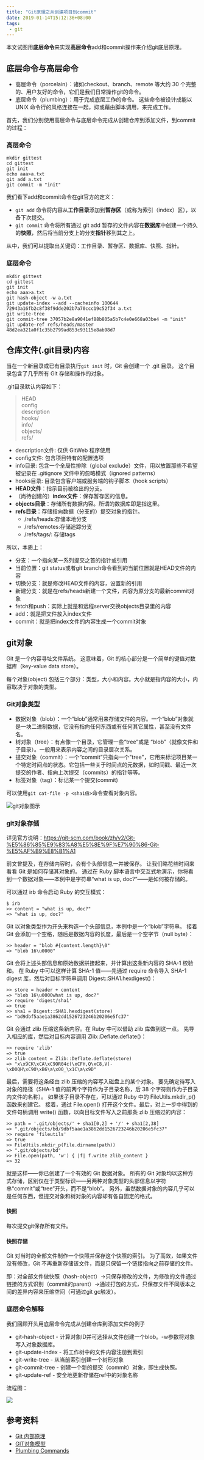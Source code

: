 ```yaml
---
title: "Git原理之从创建项目到commit"
date: 2019-01-14T15:12:36+08:00
tags: 
 - git
---
```



本文试图用**底层命令**来实现**高层命令**add和commit操作来介绍git底层原理。


## 底层命令与高层命令
- 高层命令（porcelain）：诸如checkout、branch、remote 等大约 30 个完整的、用户友好的命令，它们是我们日常操作git的命令。
- 底层命令（plumbing）：用于完成底层工作的命令。 这些命令被设计成能以 UNIX 命令行的风格连接在一起，抑或藉由脚本调用，来完成工作。

首先，我们分别使用高层命令与底层命令完成从创建仓库到添加文件，到commit的过程：

### 高层命令

```
mkdir gittest
cd gittest
git init
echo aaa>a.txt
git add a.txt
git commit -m "init"
```
我们看下add和commit命令在git官方的定义：

- `git add` 命令将内容从**工作目录**添加到**暂存区**（或称为索引（index）区），以备下次提交。
- `git commit` 命令将所有通过 git add 暂存的文件内容在**数据库**中创建一个持久的**快照**，然后将当前分支上的分支**指针**移到其之上。

从中，我们可以提取出关键词：工作目录、暂存区、数据库、快照、指针。

### 底层命令

```
mkdir gittest
cd gittest
git init
echo aaa>a.txt
git hash-object -w a.txt
git update-index --add --cacheinfo 100644 72943a16fb2c8f38f9dde202b7a70ccc19c52f34 a.txt
git write-tree
git commit-tree 37057b2e8a9041ef88b805a5b7c4e0e668a03be4 -m "init"
git update-ref refs/heads/master 48d2ea321a0f1c35b2799ad853c93115e8ab98d7
```


## 仓库文件(.git目录)内容
当在一个新目录或已有目录执行`git init` 时，Git 会创建一个 .git 目录。 这个目录包含了几乎所有 Git 存储和操作的对象。

.git目录默认内容如下：

> HEAD  
> config  
> description  
> hooks/   
> info/  
> objects/  
> refs/  


- description文件: 仅供 GitWeb 程序使用
- config文件: 包含项目特有的配置选项
- info目录: 包含一个全局性排除（global exclude）文件，用以放置那些不希望被记录在 .gitignore 文件中的忽略模式（ignored patterns）
- hooks目录: 目录包含客户端或服务端的钩子脚本（hook scripts）
- **HEAD文件**：指示目前被检出的分支。
- （尚待创建的）**index文件**：保存暂存区的信息。
- **objects目录**：存储所有数据内容。所谓的数据库即是指这里。
- **refs目录**：存储指向数据（分支的）提交对象的指针。
    - /refs/heads:存储本地分支
    - /refs/remotes:存储追踪分支
    - /refs/tags/: 存储tags

所以，本质上：

- 分支：一个指向某一系列提交之首的指针或引用
- 当前位置：git status或者git branch命令看到的当前位置就是HEAD文件的内容
- 切换分支：就是修改HEAD文件的内容，设置新的引用
- 新建分支：就是在refs/heads新建一个文件，内容为原分支的最新commit对象
- fetch和push：实际上就是和远程server交换objects目录里的内容
- add：就是把文件放入index文件
- commit：就是把index文件的内容生成一个commit对象



## git对象

Git 是一个内容寻址文件系统。 这意味着，Git 的核心部分是一个简单的键值对数据库（key-value data store）。

每个对象(object) 包括三个部分：类型，大小和内容。大小就是指内容的大小，内容取决于对象的类型。

### Git对象类型
- 数据对象（blob）：一个“blob”通常用来存储文件的内容。一个“blob”对象就是一块二进制数据，它没有指向任何东西或有任何其它属性，甚至没有文件名。
- 树对象（tree）：有点像一个目录，它管理一些“tree”或是 “blob”（就像文件和子目录）。一般用来表示内容之间的目录层次关系。
- 提交对象（commit）：一个“commit”只指向一个"tree"，它用来标记项目某一个特定时间点的状态。它包括一些关于时间点的元数据，如时间戳、最近一次提交的作者、指向上次提交（commits）的指针等等。
- 标签对象（tag）：标记某一个提交(commit) 

可以使用`git cat-file -p <sha1值>`命令查看对象内容。

![git对象图示](https://ws3.sinaimg.cn/large/006tNc79ly1fz63htt3o2j30l20h640z.jpg)

### git对象存储

详见官方说明：<https://git-scm.com/book/zh/v2/Git-%E5%86%85%E9%83%A8%E5%8E%9F%E7%90%86-Git-%E5%AF%B9%E8%B1%A1>


前文曾提及，在存储内容时，会有个头部信息一并被保存。 让我们略花些时间来看看 Git 是如何存储其对象的。 通过在 Ruby 脚本语言中交互式地演示，你将看到一个数据对象——本例中是字符串“what is up, doc?”——是如何被存储的。

可以通过 irb 命令启动 Ruby 的交互模式：

```
$ irb
>> content = "what is up, doc?"
=> "what is up, doc?"
```

Git 以对象类型作为开头来构造一个头部信息，本例中是一个“blob”字符串。 接着 Git 会添加一个空格，随后是数据内容的长度，最后是一个空字节（null byte）：

```
>> header = "blob #{content.length}\0"
=> "blob 16\u0000"
```

Git 会将上述头部信息和原始数据拼接起来，并计算出这条新内容的 SHA-1 校验和。 在 Ruby 中可以这样计算 SHA-1 值——先通过 require 命令导入 SHA-1 digest 库，然后对目标字符串调用 Digest::SHA1.hexdigest()：
```
>> store = header + content
=> "blob 16\u0000what is up, doc?"
>> require 'digest/sha1'
=> true
>> sha1 = Digest::SHA1.hexdigest(store)
=> "bd9dbf5aae1a3862dd1526723246b20206e5fc37"
```

Git 会通过 zlib 压缩这条新内容。在 Ruby 中可以借助 zlib 库做到这一点。 先导入相应的库，然后对目标内容调用 Zlib::Deflate.deflate()：

```
>> require 'zlib'
=> true
>> zlib_content = Zlib::Deflate.deflate(store)
=> "x\x9CK\xCA\xC9OR04c(\xCFH,Q\xC8,V(-\xD0QH\xC9O\xB6\a\x00_\x1C\a\x9D"
```

最后，需要将这条经由 zlib 压缩的内容写入磁盘上的某个对象。 要先确定待写入对象的路径（SHA-1 值的前两个字符作为子目录名称，后 38 个字符则作为子目录内文件的名称）。 如果该子目录不存在，可以通过 Ruby 中的 FileUtils.mkdir_p() 函数来创建它。 接着，通过 File.open() 打开这个文件。最后，对上一步中得到的文件句柄调用 write() 函数，以向目标文件写入之前那条 zlib 压缩过的内容：

```
>> path = '.git/objects/' + sha1[0,2] + '/' + sha1[2,38]
=> ".git/objects/bd/9dbf5aae1a3862dd1526723246b20206e5fc37"
>> require 'fileutils'
=> true
>> FileUtils.mkdir_p(File.dirname(path))
=> ".git/objects/bd"
>> File.open(path, 'w') { |f| f.write zlib_content }
=> 32
```

就是这样——你已创建了一个有效的 Git 数据对象。 所有的 Git 对象均以这种方式存储，区别仅在于类型标识——另两种对象类型的头部信息以字符串“commit”或“tree”开头，而不是“blob”。 另外，虽然数据对象的内容几乎可以是任何东西，但提交对象和树对象的内容却有各自固定的格式。


#### 快照
每次提交git保存所有文件。

#### 快照存储
Git 对当时的全部文件制作一个快照并保存这个快照的索引。 为了高效，如果文件没有修改，Git 不再重新存储该文件，而是只保留一个链接指向之前存储的文件。


即：对全部文件做快照（hash-object）->只保存修改的文件，为修改的文件通过链接的方式识别（commit的parent）->通过打包的方式，只保存文件不同版本之间的差异内容来压缩空间（可通过git gc触发）。



### 底层命令解释
我们回顾开头用底层命令完成从创建仓库到添加文件的例子

- git-hash-object - 计算对象ID并可选择从文件创建一个blob。-w参数将对象写入对象数据库。
- git-update-index - 将工作树中的文件内容注册到索引
- git-write-tree - 从当前索引创建一个树形对象
- git-commit-tree - 创建一个新的提交（commit）对象，即生成快照。
- git-update-ref - 安全地更新存储在ref中的对象名称

流程图：

![](https://ws2.sinaimg.cn/large/006tNc79ly1fz6hxj51kmj309x0fc0ta.jpg)




## 参考资料
- [Git 内部原理](https://git-scm.com/book/zh/v2/Git-%E5%86%85%E9%83%A8%E5%8E%9F%E7%90%86-%E5%BA%95%E5%B1%82%E5%91%BD%E4%BB%A4%E5%92%8C%E9%AB%98%E5%B1%82%E5%91%BD%E4%BB%A4)
- [GIT对象模型](http://gitbook.liuhui998.com/1_2.html)
- [Plumbing Commands](https://cloud.tencent.com/developer/chapter/12781)

